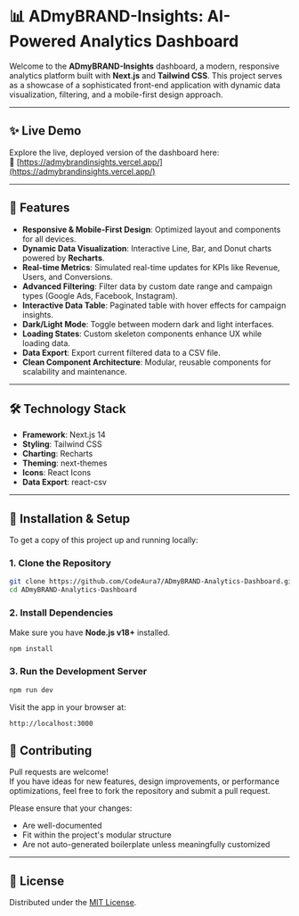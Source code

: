 # 📊 ADmyBRAND-Insights: AI-Powered Analytics Dashboard

Welcome to the **ADmyBRAND-Insights** dashboard, a modern, responsive analytics platform built with **Next.js** and **Tailwind CSS**. This project serves as a showcase of a sophisticated front-end application with dynamic data visualization, filtering, and a mobile-first design approach.

---

## ✨ Live Demo

Explore the live, deployed version of the dashboard here:  
🔗 [https://admybrandinsights.vercel.app/](https://admybrandinsights.vercel.app/)

---

## 🚀 Features

- **Responsive & Mobile-First Design**: Optimized layout and components for all devices.
- **Dynamic Data Visualization**: Interactive Line, Bar, and Donut charts powered by **Recharts**.
- **Real-time Metrics**: Simulated real-time updates for KPIs like Revenue, Users, and Conversions.
- **Advanced Filtering**: Filter data by custom date range and campaign types (Google Ads, Facebook, Instagram).
- **Interactive Data Table**: Paginated table with hover effects for campaign insights.
- **Dark/Light Mode**: Toggle between modern dark and light interfaces.
- **Loading States**: Custom skeleton components enhance UX while loading data.
- **Data Export**: Export current filtered data to a CSV file.
- **Clean Component Architecture**: Modular, reusable components for scalability and maintenance.

---

## 🛠️ Technology Stack

- **Framework**: Next.js 14  
- **Styling**: Tailwind CSS  
- **Charting**: Recharts  
- **Theming**: next-themes  
- **Icons**: React Icons  
- **Data Export**: react-csv  

---

## 🚀 Installation & Setup
To get a copy of this project up and running locally:

### 1. Clone the Repository
```bash
git clone https://github.com/CodeAura7/ADmyBRAND-Analytics-Dashboard.git
cd ADmyBRAND-Analytics-Dashboard
```

### 2. Install Dependencies
Make sure you have **Node.js v18+** installed.
```bash
npm install
```

### 3. Run the Development Server
```bash
npm run dev
```

Visit the app in your browser at:
```
http://localhost:3000
```

## 🤝 Contributing

Pull requests are welcome!  
If you have ideas for new features, design improvements, or performance optimizations, feel free to fork the repository and submit a pull request.

Please ensure that your changes:
- Are well-documented
- Fit within the project's modular structure
- Are not auto-generated boilerplate unless meaningfully customized

---

## 📝 License

Distributed under the [MIT License](LICENSE).

